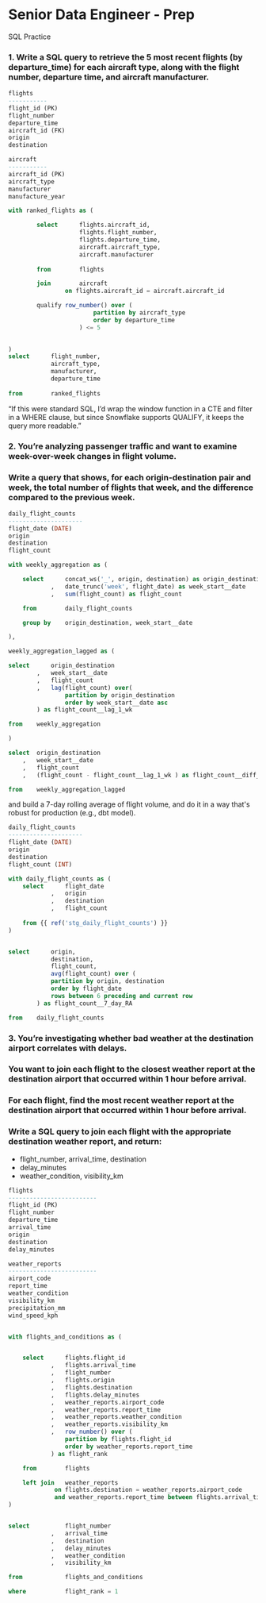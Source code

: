 # Senior Data Engineer - Prep


SQL Practice

### 1. Write a SQL query to retrieve the 5 most recent flights (by departure_time) for each aircraft type, along with the flight number, departure time, and aircraft manufacturer.

```sql
flights
-----------
flight_id (PK)
flight_number
departure_time
aircraft_id (FK)
origin
destination

aircraft
-----------
aircraft_id (PK)
aircraft_type
manufacturer
manufacture_year
```



```sql
with ranked_flights as (

        select      flights.aircraft_id,
                    flights.flight_number,
                    flights.departure_time,
                    aircraft.aircraft_type,
                    aircraft.manufacturer
                    
        from        flights

        join        aircraft
                on flights.aircraft_id = aircraft.aircraft_id

        qualify row_number() over (
                        partition by aircraft_type
                        order by departure_time
                    ) <= 5

        
) 
select      flight_number, 
            aircraft_type, 
            manufacturer,
            departure_time
            
from        ranked_flights

``` 

“If this were standard SQL, I’d wrap the window function in a CTE and filter in a WHERE clause, but since Snowflake supports QUALIFY, it keeps the query more readable.”



### 2. You’re analyzing passenger traffic and want to examine week-over-week changes in flight volume. 

### Write a query that shows, for each origin-destination pair and week, the total number of flights that week, and the difference compared to the previous week.

```sql
daily_flight_counts
---------------------
flight_date (DATE)
origin
destination
flight_count

```

```sql
with weekly_aggregation as (

    select      concat_ws('_', origin, destination) as origin_destination
            ,   date_trunc('week', flight_date) as week_start__date
            ,   sum(flight_count) as flight_count

    from        daily_flight_counts 

    group by    origin_destination, week_start__date

),

weekly_aggregation_lagged as (

select      origin_destination
        ,   week_start__date
        ,   flight_count
        ,   lag(flight_count) over(
                partition by origin_destination
                order by week_start__date asc
        ) as flight_count__lag_1_wk

from    weekly_aggregation

)

select  origin_destination
    ,   week_start__date
    ,   flight_count
    ,   (flight_count - flight_count__lag_1_wk ) as flight_count__diff_1_wk

from    weekly_aggregation_lagged
```


and build a 7-day rolling average of flight volume, and do it in a way that's robust for production (e.g., dbt model).

```sql
daily_flight_counts
---------------------
flight_date (DATE)
origin
destination
flight_count (INT)
```

```sql
with daily_flight_counts as (
    select      flight_date
            ,   origin
            ,   destination
            ,   flight_count
    
    from {{ ref('stg_daily_flight_counts') }}
)


select      origin,
            destination,
            flight_count,
            avg(flight_count) over (
            partition by origin, destination
            order by flight_date
            rows between 6 preceding and current row
        ) as flight_count__7_day_RA

from    daily_flight_counts
```


### 3. You’re investigating whether bad weather at the destination airport correlates with delays. 
### You want to join each flight to the closest weather report at the destination airport that occurred within 1 hour before arrival. 
### For each flight, find the most recent weather report at the destination airport that occurred within 1 hour before arrival. 
### Write a SQL query to join each flight with the appropriate destination weather report, and return:

- flight_number, arrival_time, destination
- delay_minutes
- weather_condition, visibility_km

```sql
flights
-------------------------
flight_id (PK)
flight_number
departure_time
arrival_time
origin
destination
delay_minutes
```


```sql
weather_reports
-------------------------
airport_code
report_time
weather_condition
visibility_km
precipitation_mm
wind_speed_kph

```


```sql

with flights_and_conditions as (


    select      flights.flight_id
            ,   flights.arrival_time
            ,   flight_number
            ,   flights.origin
            ,   flights.destination
            ,   flights.delay_minutes
            ,   weather_reports.airport_code
            ,   weather_reports.report_time
            ,   weather_reports.weather_condition
            ,   weather_reports.visibility_km
            ,   row_number() over (
                partition by flights.flight_id
                order by weather_reports.report_time
            ) as flight_rank

    from        flights

    left join   weather_reports
             on flights.destination = weather_reports.airport_code
             and weather_reports.report_time between flights.arrival_time - INTERVAL '1 hour' and weather_reports.report_time
)


select          flight_number
            ,   arrival_time
            ,   destination
            ,   delay_minutes
            ,   weather_condition
            ,   visibility_km

from            flights_and_conditions

where           flight_rank = 1

```